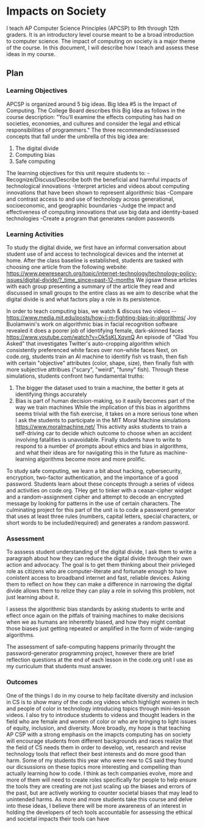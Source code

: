 # Impacts on Society

I teach AP Computer Science Principles (APCSP) to 9th through 12th graders. It is an introductory level course meant to be a broad introduction to computer science. The impact of computing on society is a major theme of the course. In this document, I will describe how I teach and assess these ideas in my course.

## Plan



### Learning Objectives

APCSP is organized around 5 big ideas. Big Idea #5 is the Impact of Computing. The College Board describes this Big Idea as follows in the course description:
"You’ll examine the effects computing has had on societies, economies, and cultures and consider the legal and ethical responsibilities of programmers."
The three recommended/assessed concepts that fall under the umbrella of this big idea are:
<ol>
<li>The digital divide</li>
<li>Computing bias</li>
<li>Safe computing</li>
</ol>
The learning objectives for this unit require students to:
-Recognize/Discuss/Describe both the beneficial and harmful impacts of technological innovations 
-Interpret articles and videos about computing innovations that have been shown to represent algorithmic bias
-Compare and contrast access to and use of technology across generational, socioeconomic, and geographic boundaries
-Judge the impact and effectiveness of computing innovations that use big data and identity-based technologies
-Create a program that generates random passwords

### Learning Activities

To study the digital divide, we first have an informal conversation about student use of and access to technological devices and the internet at home. After the class baseline is established, students are tasked with choosing one article from the following website:
https://www.pewresearch.org/topic/internet-technology/technology-policy-issues/digital-divide/?_time_since=past-12-months
We jigsaw these articles with each group presenting a summary of the article they read and discussed in small groups to the entire class as we aim to describe what the digital divide is and what factors play a role in its persistence.

In order to teach computing bias, we watch & discuss two videos -- 
https://www.media.mit.edu/posts/how-i-m-fighting-bias-in-algorithms/ Joy Buolamwini's work on algorithmic bias in facial recognition software revealed it does a poorer job of identifying female, dark-skinned faces
https://www.youtube.com/watch?v=Ok5sKLXqynQ An episode of "Glad You Asked" that investigates Twitter's auto-cropping algorithm which consistently preferenced white faces over non-white faces
Next, on code.org, students train an AI machine to identify fish vs trash, then fish with certain "objective" attributes (color, shape, size), then finally fish with more subjective attribues ("scary", "weird", "funny" fish). Through these simulations, students confront two fundamental truths:
1) The bigger the dataset used to train a machine, the better it gets at identifying things accurately
2) Bias is part of human decision-making, so it easily becomes part of the way we train machines
While the implication of this bias in algorithms seems trivial with the fish exercise, it takes on a more serious tone when I ask the students to participate in the MIT Moral Machine simulations https://www.moralmachine.net/
This activity asks students to train a self-driving car to decide which outcome to choose when an accident involving fatalities is unavoidable. 
Finally students have to write to respond to a number of prompts about ethics and bias in algorithms, and what their ideas are for navigating this in the future as machine-learning algorithms become more and more prolific.

To study safe computing, we learn a bit about hacking, cybersecurity, encryption, two-factor authentication, and the importance of a good password. Students learn about these concepts through a series of videos and activities on code.org. THey get to tinker with a ceasar-cipher widget and a random-assignment cipher and attempt to decode an encrypted message by looking for patterns in the use of certain characters. The culminating project for this part of the unit is to code a password generator that uses at least three rules (numbers, capital letters, special characters, or short words to be included/required) and generates a random password.


### Assessment

To asssess student understanding of the digital divide, I ask them to write a paragraph about how they can reduce the digital divide through their own action and advocacy. The goal is to get them thinking about their privleged role as citizens who are computer-literate and fortunate enough to have conistent access to broadband internet and fast, reliable devices. Asking them to reflect on how they can make a difference in narrowing the digital divide allows them to relize they can play a role in solving this problem, not just learning about it.

I assess the algorithmic bias standards by asking students to write and eflect once again on the pitfals of training machines to make decisions when we as humans are inherently biased, and how they might combat those biases just getting repeated or amplified in the form of wide-ranging algorithms.

The assessment of safe-computing happens primarily throught the password-generator programming project, however there are brief reflection questions at the end of each lesson in the code.org unit I use as my curriculum that students must answer. 

### Outcomes

One of the things I do in my course to help faciltate diversity and inclusion in CS is to show many of the code.org videos which highlight women in tech and people of color in technology introducing topics through mini-lesson videos. I also try to introduce students to videos and thought leaders in the field who are female and women of color or who are bringing to light issues of equity, inclusion, and diversity. 
More broadly, my hope is that teaching AP CSP with a strong emphasis on the imapcts computing has on society will encourage students from different backgrounds and races realize that the field of CS needs them in order to develop, vet, research and revise technology tools that reflect their best interests and do more good than harm. 
Some of my students this year who were new to CS said they found our dicsussions on these topics more interesting and compelling than actually learning how to code. I think as tech companies evolve, more and more of them will need to create roles specifically for people to help ensure the tools they are creating are not just scaling up the biases and errors of the past, but are actively working to counter societal biases that may lead to unintended harms. As more and more students take this course and delve into these ideas, I believe there will be more awareness of an interest in holding the developers of tech tools accountable for assessing the ethical and societal impacts their tools can have
